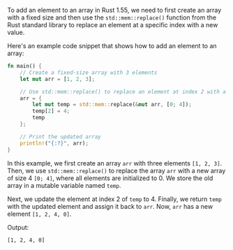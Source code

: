 To add an element to an array in Rust 1.55, we need to first create an array with a fixed size and then use the `std::mem::replace()` function from the Rust standard library to replace an element at a specific index with a new value.

Here's an example code snippet that shows how to add an element to an array:

```rust
fn main() {
    // Create a fixed-size array with 3 elements
    let mut arr = [1, 2, 3];

    // Use std::mem::replace() to replace an element at index 2 with a new value
    arr = {
        let mut temp = std::mem::replace(&mut arr, [0; 4]);
        temp[2] = 4;
        temp
    };

    // Print the updated array
    println!("{:?}", arr);
}
```

In this example, we first create an array `arr` with three elements `[1, 2, 3]`. Then, we use `std::mem::replace()` to replace the array `arr` with a new array of size 4 `[0; 4]`, where all elements are initialized to 0. We store the old array in a mutable variable named `temp`.

Next, we update the element at index 2 of `temp` to 4. Finally, we return `temp` with the updated element and assign it back to `arr`. Now, `arr` has a new element `[1, 2, 4, 0]`.

Output:
```
[1, 2, 4, 0]
```